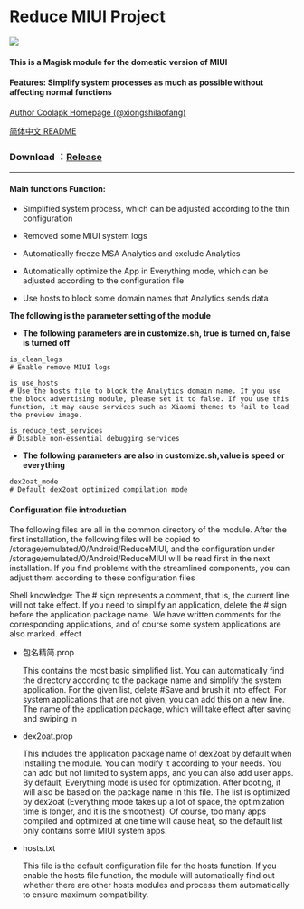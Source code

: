 # Reduce MIUI Project

![](https://img.shields.io/github/license/DavidPisces/Reducemiui)

#### This is a Magisk module for the domestic version of MIUI  

#### Features: Simplify system processes as much as possible without affecting normal functions


[Author Coolapk Homepage (@xiongshilaofang)](http://www.coolapk.com/u/665894)

[简体中文 README](https://github.com/DavidPisces/ReduceMIUI/blob/master/README.md)

### **Download** ：[Release](https://github.com/DavidPisces/ReduceMIUI/releases)
--------

#### Main functions Function:

- Simplified system process, which can be adjusted according to the thin configuration

- Removed some MIUI system logs

- Automatically freeze MSA Analytics and exclude Analytics

- Automatically optimize the App in Everything mode, which can be adjusted according to the configuration file

- Use hosts to block some domain names that Analytics sends data

**The following is the parameter setting of the module**

- **The following parameters are in customize.sh, true is turned on, false is turned off**
```shell
is_clean_logs
# Enable remove MIUI logs

is_use_hosts
# Use the hosts file to block the Analytics domain name. If you use the block advertising module, please set it to false. If you use this function, it may cause services such as Xiaomi themes to fail to load the preview image.

is_reduce_test_services
# Disable non-essential debugging services
```
- **The following parameters are also in customize.sh,value is speed or everything**
```shell
dex2oat_mode
# Default dex2oat optimized compilation mode
```

#### Configuration file introduction

The following files are all in the common directory of the module. After the first installation, the following files will be copied to /storage/emulated/0/Android/ReduceMIUI, and the configuration under /storage/emulated/0/Android/ReduceMIUI will be read first in the next installation. If you find problems with the streamlined components, you can adjust them according to these configuration files

Shell knowledge: The # sign represents a comment, that is, the current line will not take effect. If you need to simplify an application, delete the # sign before the application package name. We have written comments for the corresponding applications, and of course some system applications are also marked. effect

- 包名精简.prop

  This contains the most basic simplified list. You can automatically find the directory according to the package name and simplify the system application. For the given list, delete #Save and brush it into effect. For system applications that are not given, you can add this on a new line. The name of the application package, which will take effect after saving and swiping in


- dex2oat.prop
  
  This includes the application package name of dex2oat by default when installing the module. You can modify it according to your needs. You can add but not limited to system apps, and you can also add user apps. By default, Everything mode is used for optimization. After booting, it will also be based on the package name in this file. The list is optimized by dex2oat (Everything mode takes up a lot of space, the optimization time is longer, and it is the smoothest). Of course, too many apps compiled and optimized at one time will cause heat, so the default list only contains some MIUI system apps.


- hosts.txt
  
  This file is the default configuration file for the hosts function. If you enable the hosts file function, the module will automatically find out whether there are other hosts modules and process them automatically to ensure maximum compatibility.
